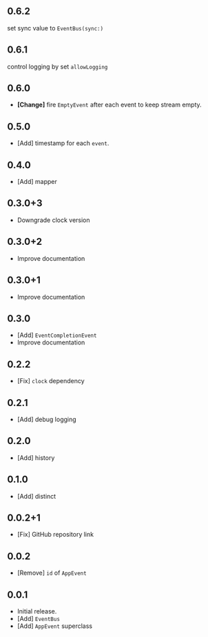 ## 0.6.2

set sync value to `EventBus(sync:)`

## 0.6.1

control logging by set `allowLogging`

## 0.6.0

* **[Change]** fire `EmptyEvent` after each event to keep stream empty.

## 0.5.0

* [Add] timestamp for each `event`.

## 0.4.0

* [Add] mapper

## 0.3.0+3

* Downgrade clock version

## 0.3.0+2

* Improve documentation

## 0.3.0+1

* Improve documentation

## 0.3.0

* [Add] `EventCompletionEvent`
* Improve documentation

## 0.2.2

* [Fix] `clock` dependency

## 0.2.1

* [Add] debug logging

## 0.2.0

* [Add] history

## 0.1.0

* [Add] distinct

## 0.0.2+1

* [Fix] GitHub repository link

## 0.0.2

* [Remove] `id` of `AppEvent`

## 0.0.1

* Initial release.
* [Add] `EventBus`
* [Add] `AppEvent` superclass
